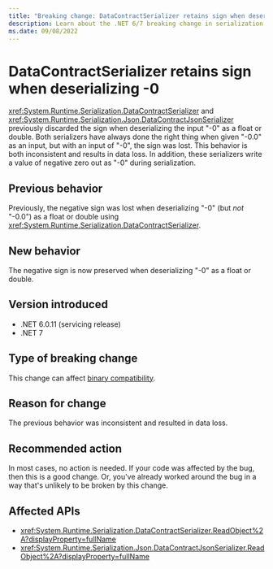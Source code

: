 ```yaml
---
title: "Breaking change: DataContractSerializer retains sign when deserializing -0"
description: Learn about the .NET 6/7 breaking change in serialization where DataContractSerializer retains the negative sign when deserializing the value "-0" as a float or double.
ms.date: 09/08/2022
---
```

# DataContractSerializer retains sign when deserializing -0

<xref:System.Runtime.Serialization.DataContractSerializer> and <xref:System.Runtime.Serialization.Json.DataContractJsonSerializer> previously discarded the sign when deserializing the input "-0" as a float or double. Both serializers have always done the right thing when given "-0.0" as an input, but with an input of "-0", the sign was lost. This behavior is both inconsistent and results in data loss. In addition, these serializers write a value of negative zero out as "-0" during serialization.

## Previous behavior

Previously, the negative sign was lost when deserializing "-0" (but *not* "-0.0") as a float or double using <xref:System.Runtime.Serialization.DataContractSerializer>.

## New behavior

The negative sign is now preserved when deserializing "-0" as a float or double.

## Version introduced

- .NET 6.0.11 (servicing release)
- .NET 7

## Type of breaking change

This change can affect [binary compatibility](../../categories.md#binary-compatibility).

## Reason for change

The previous behavior was inconsistent and resulted in data loss.

## Recommended action

In most cases, no action is needed. If your code was affected by the bug, then this is a good change. Or, you've already worked around the bug in a way that's unlikely to be broken by this change.

## Affected APIs

- <xref:System.Runtime.Serialization.DataContractSerializer.ReadObject%2A?displayProperty=fullName>
- <xref:System.Runtime.Serialization.Json.DataContractJsonSerializer.ReadObject%2A?displayProperty=fullName>

